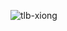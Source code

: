 ![tlb-xiong](https://github-readme-stats.vercel.app/api?username=tlb-xiongju&show_icons=true&theme=graywhite&count_private=true)

<!--
**tlb-xiongju/tlb-xiongju** is a ✨ _special_ ✨ repository because its `README.md` (this file) appears on your GitHub profile.

Here are some ideas to get you started:

- 🔭 I’m currently working on ...
- 🌱 I’m currently learning ...
- 👯 I’m looking to collaborate on ...
- 🤔 I’m looking for help with ...
- 💬 Ask me about ...
- 📫 How to reach me: ...
- 😄 Pronouns: ...
- ⚡ Fun fact: ...
-->
